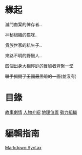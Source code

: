 <!-- TITLE: 首頁 -->
<!-- SUBTITLE: 安安我首頁ㄛ -->

# 緣起
滅門血案的倖存者..

神秘組織的猫咪..

貴族世家的私生子..

來路不明的野蠻人..

四個出身大相徑庭的冒險者齊聚一堂

~~聯手揭開了王國最黑暗的一面~~(並沒有)

# 目錄
[故事劇情](故事/流水帳)
[人物介紹](角色/列表)
[地理位置](地理/列表)
[勢力組織](組織/列表)

# 編輯指南
[Markdown Syntax](https://docs.requarks.io/wiki/user-guide/markdown-syntax)